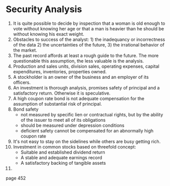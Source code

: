 # Security Analysis

1. It is quite possible to decide by inspection that a woman is old enough to vote without knowing her age or that a man is heavier than he should be without knowing his exact weight.
2. Obstacles to success of the analyst: 1) the inadequancy or incorrectness of the data 2) the uncertainties of the future, 3) the irrational behavior of the market.
3. The past record affords at least a rough guide to the future. The more questionable this assumption, the less valuable is the analysis. 
4. Production and sales units, division sales, operating expenses, capital expenditures, inventories, properties owned.
5. A stockholder is an owner of the business and an employer of its officers. 
6. An investment is thorough analysis, promises safety of principal and a satisfactory return. Otherwise it is speculative. 
7. A high coupon rate bond is not adequate compensation for the assumption of substantial risk of principal.
8. Bond safety 
    - not measured by specific lien or contractual rights, but by the ability of the issuer to meet all of its obligations
    - should be measured under depression conditions
    - deficient safety cannot be compensated for an abnormally high coupon rate
9. It's not easy to stay on the sidelines while others are busy getting rich.
10. Investment in common stocks based on threefold concept:
    - Suitable and established dividend return
    - A stable and adequate earnings record
    - A satisfactory backing of tangible assets
11. 
page 452

